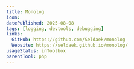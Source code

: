 ```yaml
---
title: Monolog
icon:
datePublished: 2025-08-08
tags: [logging, devtools, debugging]
links:
  GitHub: https://github.com/Seldaek/monolog
  Website: https://seldaek.github.io/monolog/
usageStatus: inToolbox
parentTool: php
---
```

